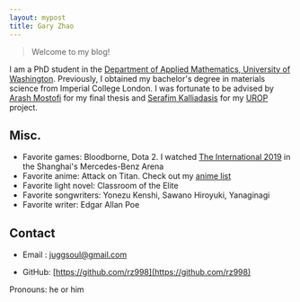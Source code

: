 ```yaml
---
layout: mypost
title: Gary Zhao
---
```


> Welcome to my blog!

I am a PhD student in the [Department of Applied Mathematics, University of Washington](https://amath.washington.edu/). Previously, I obtained my bachelor's degree in materials science from Imperial College London. I was fortunate to be advised by [Arash Mostofi](http://www.mostofigroup.org/) for my final thesis and [Serafim Kalliadasis](https://www.imperial.ac.uk/complex-multiscale-systems/) for my [UROP](https://www.imperial.ac.uk/urop) project. 

## Misc.

- Favorite games: Bloodborne, Dota 2. I watched [The International 2019](https://en.wikipedia.org/wiki/The_International_2019) in the Shanghai's Mercedes-Benz Arena 
- Favorite anime: Attack on Titan. Check out my [anime list](https://myanimelist.net/animelist/hitsuji_)
- Favorite light novel: Classroom of the Elite
- Favorite songwriters: Yonezu Kenshi, Sawano Hiroyuki, Yanaginagi
- Favorite writer: Edgar Allan Poe


## Contact

- Email&nbsp;: juggsoul@gmail.com

- GitHub: [https://github.com/rz998](https://github.com/rz998)


 Pronouns: he or him


